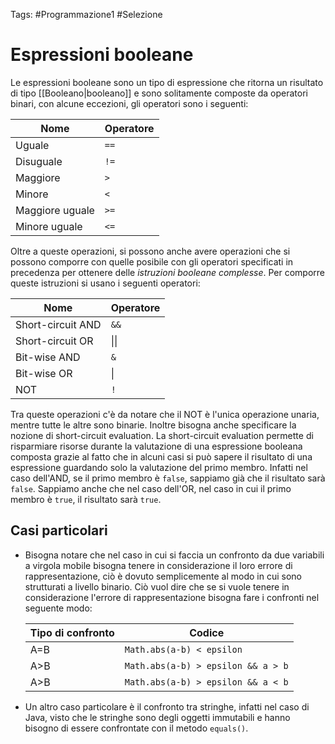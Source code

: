 Tags: #Programmazione1 #Selezione 
# Espressioni booleane
Le espressioni booleane sono un tipo di espressione che ritorna un risultato di tipo [[Booleano|booleano]] e sono solitamente composte da operatori binari, con alcune eccezioni, gli operatori sono i seguenti:

|Nome|Operatore|
|---|---|
|Uguale|`==`|
|Disuguale|`!=`|
|Maggiore|`>`|
|Minore|`<`|
|Maggiore uguale|`>=`|
|Minore uguale|`<=`|

Oltre a queste operazioni, si possono anche avere operazioni che si possono comporre con quelle posibile con gli operatori specificati in precedenza per ottenere delle *istruzioni booleane complesse*. Per comporre queste istruzioni si usano i seguenti operatori:

|Nome|Operatore|
|---|---|
|Short-circuit AND|`&&`|
|Short-circuit OR|\|\||
|Bit-wise AND|`&`|
|Bit-wise OR|\||
|NOT|`!`|
Tra queste operazioni c'è da notare che il NOT è l'unica operazione unaria, mentre tutte le altre sono binarie. Inoltre bisogna anche specificare la nozione di short-circuit evaluation. La short-circuit evaluation permette di risparmiare risorse durante la valutazione di una espressione booleana composta grazie al fatto che in alcuni casi si può sapere il risultato di una espressione guardando solo la valutazione del primo membro. Infatti nel caso dell'AND, se il primo membro è `false`, sappiamo già che il risultato sarà  `false`.  Sappiamo anche che nel caso dell'OR, nel caso in cui il primo membro è `true`, il risultato sarà `true`.
## Casi particolari
- Bisogna notare che nel caso in cui si faccia un confronto da due variabili a virgola mobile bisogna tenere in considerazione il loro errore di rappresentazione, ciò è dovuto semplicemente al modo in cui sono strutturati a livello binario. Ciò vuol dire che se si vuole tenere in considerazione l'errore di rappresentazione bisogna fare i confronti nel seguente modo:

	|Tipo di confronto|Codice|
	|---|---|
	|A=B|`Math.abs(a-b) < epsilon`|
	|A>B|`Math.abs(a-b) > epsilon && a > b`|
	|A>B|`Math.abs(a-b) > epsilon && a < b`|
- Un altro caso particolare è il confronto tra stringhe, infatti nel caso di Java, visto che le stringhe sono degli oggetti immutabili e hanno bisogno di essere confrontate con il metodo `equals()`.
